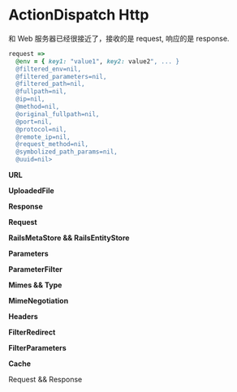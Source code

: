 # ActionDispatch Http

和 Web 服务器已经很接近了，接收的是 request, 响应的是 response.

```ruby
request =>
  @env = { key1: "value1", key2: value2", ... }
  @filtered_env=nil,
  @filtered_parameters=nil,
  @filtered_path=nil,
  @fullpath=nil,
  @ip=nil,
  @method=nil,
  @original_fullpath=nil,
  @port=nil,
  @protocol=nil,
  @remote_ip=nil,
  @request_method=nil,
  @symbolized_path_params=nil,
  @uuid=nil>
```

**URL**

**UploadedFile**

**Response**

**Request**

**RailsMetaStore && RailsEntityStore**

**Parameters**

**ParameterFilter**

**Mimes && Type**

**MimeNegotiation**

**Headers**

**FilterRedirect**

**FilterParameters**

**Cache**

Request && Response
